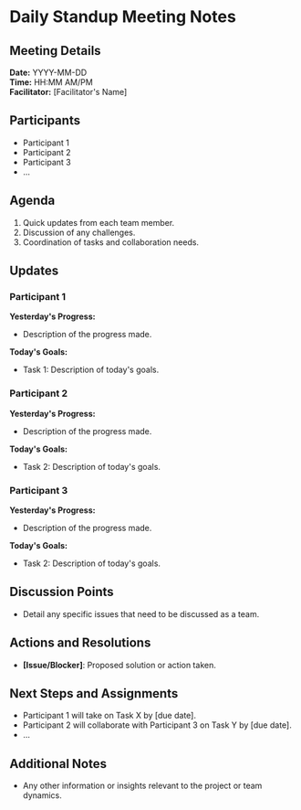 # Daily Standup Meeting Notes

## Meeting Details
**Date:** YYYY-MM-DD  
**Time:** HH:MM AM/PM  
**Facilitator:** [Facilitator's Name]  

## Participants
- Participant 1
- Participant 2
- Participant 3
- ...

## Agenda
1. Quick updates from each team member.
2. Discussion of any challenges.
3. Coordination of tasks and collaboration needs.

## Updates

### Participant 1
**Yesterday's Progress:**
- Description of the progress made.

**Today's Goals:**
- Task 1: Description of today's goals.

### Participant 2
**Yesterday's Progress:**
- Description of the progress made.

**Today's Goals:**
- Task 2: Description of today's goals.

### Participant 3
**Yesterday's Progress:**
- Description of the progress made.

**Today's Goals:**
- Task 2: Description of today's goals.

## Discussion Points
- Detail any specific issues that need to be discussed as a team.

## Actions and Resolutions
- **[Issue/Blocker]**: Proposed solution or action taken.

## Next Steps and Assignments
- Participant 1 will take on Task X by [due date].
- Participant 2 will collaborate with Participant 3 on Task Y by [due date].
- ...

## Additional Notes
- Any other information or insights relevant to the project or team dynamics.